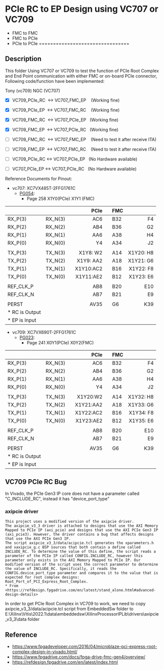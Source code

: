 # PCIe RC to EP Design using VC707 or VC709
* FMC to FMC 
* FMC to PCIe 
* PCIe to PCIe
================================

## Description

This folder Using VC707 or VC709 to test the function of PCIe Root Complex and End Point communication with either FMC or on-board PCIe connector, Following code/function have been implemented:

Tony (vc709)	     NGC (VC707)
- [x] VC709_PCIe_RC  <-> VC707_FMC_EP    (Working fine)
- [x] VC709_PCIe_EP  <-> VC707_FMC_RC    (Working fine)

- [x] VC709_FMC_RC   <-> VC707_PCIe_EP   (Working fine)
- [x] VC709_FMC_EP   <-> VC707_PCIe_RC   (Working fine)

- [ ] VC709_FMC_RC   <-> VC707_FMC_EP    (Need to test it after receive ITA)
- [ ] VC709_FMC_EP   <-> VC707_FMC_RC    (Need to test it after receive ITA)

- [ ] VC709_PCIe_RC  <-> VC707_PCIe_EP   (No Hardware available)
- [ ] VC707_PCIe_EP  <-> VC707_PCIe_RC   (No Hardware available)


Reference Documents for Pinout:

* vc707: XC7VX485T-2FFG1761C 
	* [PG054](https://docs.xilinx.com/viewer/book-attachment/57DsW3ax89kYPhTGXzW0~g/lBuGChTktzPaNOF1Eq0v_w "PG054"):
		* Page 258 X1Y0(PCIe) X1Y1 (FMC)  

|           |           |     |        PCIe |     |  FMC  |             |
| ----------|-----------|-----|------------:|-----|-------|------------:|
|  RX_P(3)  |  RX_N(3)  |     |        AC6  |     |  B32  |         F4  |
|  RX_P(2)  |  RX_N(2)  |     |        AB4  |     |  B36  |         G2  |
|  RX_P(1)  |  RX_N(1)  |     |        AA6  |     |  A38  |         H4  |
|  RX_P(0)  |  RX_N(0)  |     |        Y4   |     |  A34  |         J2  |
|           |           |     |             |     |       |             |
|  TX_P(3)  |  TX_N(3)  |     |  X1Y8: W2   |     |  A14  |  X1Y20: H8  |
|  TX_P(2)  |  TX_N(2)  |     |  X1Y9: AA2  |     |  A18  |  X1Y21: G6  |
|  TX_P(1)  |  TX_N(1)  |     |  X1Y10:AC2  |     |  B16  |  X1Y22: F8  |
|  TX_P(0)  |  TX_N(0)  |     |  X1Y11:AE2  |     |  B12  |  X1Y23: E6  |
|           |           |     |             |     |       |             |
| REF_CLK_P |           |     |        AB8  |     |  B20  |         E10 |
| REF_CLK_N |           |     |        AB7  |     |  B21  |         E9  |
|           |           |     |             |     |       |             |
| PERST     |           |     |        AV35 |     |  G6   |         K39 |
|* RC is Output         | 
|* EP is Input          | 


* vc709: XC7VX690T-2FFG1761C 
	* [PG023](https://docs.xilinx.com/v/u/en-US/pg023_v7_pcie_gen3 "PG023"):
		* Page 241 X0Y1(PCIe) X0Y2(FMC)

|           |           |     |        PCIe |     |  FMC  |             |
| ----------|-----------|-----|------------:|-----|-------|------------:|
|  RX_P(3)  |  RX_N(3)  |     |        AC6  |     |  B32  |         F4  |
|  RX_P(2)  |  RX_N(2)  |     |        AB4  |     |  B36  |         G2  |
|  RX_P(1)  |  RX_N(1)  |     |        AA6  |     |  A38  |         H4  |
|  RX_P(0)  |  RX_N(0)  |     |        Y4   |     |  A34  |         J2  |
|           |           |     |             |     |       |             |
|  TX_P(3)  |  TX_N(3)  |     |  X1Y20:W2   |     |  A14  |  X1Y32: H8  |
|  TX_P(2)  |  TX_N(2)  |     |  X1Y21:AA2  |     |  A18  |  X1Y33: G6  |
|  TX_P(1)  |  TX_N(1)  |     |  X1Y22:AC2  |     |  B16  |  X1Y34: F8  |
|  TX_P(0)  |  TX_N(0)  |     |  X1Y23:AE2  |     |  B12  |  X1Y35: E6  |
|           |           |     |             |     |       |             |
| REF_CLK_P |           |     |        AB8  |     |  B20  |         E10 |
| REF_CLK_N |           |     |        AB7  |     |  B21  |         E9  |
|           |           |     |             |     |       |             |
| PERST     |           |     |        AV35 |     |  G6   |         K39 |
|* RC is Output         | 
|* EP is Input          | 

## VC709 PCIe RC Bug

In Vivado, the PCIe Gen3 IP core does not have a parameter called "C_INCLUDE_RC", instead it has "device_port_type"
	
### axipcie driver

	This project uses a modified version of the axipcie driver.
	The axipcie_v3_3 driver is attached to designs that use the AXI Memory Mapped to PCIe IP (axi_pcie) and designs that use the AXI PCIe Gen3 IP (axi_pcie3). However, the driver contains a bug that affects designs that use the AXI PCIe Gen3 IP.
	The script axipcie_v3_3/data/acipcie.tcl generates the xparameters.h and xaxipcie_g.c BSP sources that both contain a define called INCLUDE_RC. To determine the value of this define, the script reads a parameter of the PCIe IP called CONFIG.INCLUDE_RC, however this parameter only exists in the AXI Memory Mapped to PCIe IP. Our modified version of the script uses the correct parameter to determine the value of INCLUDE_RC. Specifically, it reads the CONFIG.device_port_type parameter and compares it to the value that is expected for root complex designs: Root_Port_of_PCI_Express_Root_Complex.
	* From <https://refdesign.fpgadrive.com/en/latest/stand_alone.html#advanced-design-details> 


In order to get PCIe Root Complex in VC709 to work, we need to copy axipcie_v3_3/data/acipcie.tcl script from EmbeddedSw folder to E:\Xilinx\Vitis\2022.1\data\embeddedsw\XilinxProcessorIPLib\drivers\axipcie_v3_3\data folder

## Reference

* https://www.fpgadeveloper.com/2016/04/microblaze-pci-express-root-complex-design-in-vivado.html/
* https://www.fpgadrive.com/docs/fpga-drive-fmc-gen4/overview/
* https://refdesign.fpgadrive.com/en/latest/index.html


